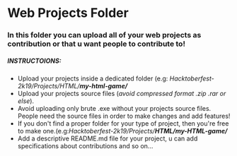 # Web Projects Folder
### In this folder you can upload all of your web projects as contribution or that u want people to contribute to!

##### INSTRUCTOIONS:
* Upload your projects inside a dedicated folder (e.g: _Hacktoberfest-2k19/Projects/HTML/**my-html-game/**_
* Upload your projects source files (_avoid compressed format .zip .rar or else_).
* Avoid uploading only brute .exe without your projects source files. People need the source files in order to make changes and add features!
* If you don't find a proper folder for your type of project, then you're free to make one.(e.g:_Hacktoberfest-2k19/Projects/**HTML/my-HTML-game/**_
* Add a descriptive README.md file for your project, u can add specifications about contributions and so on...
